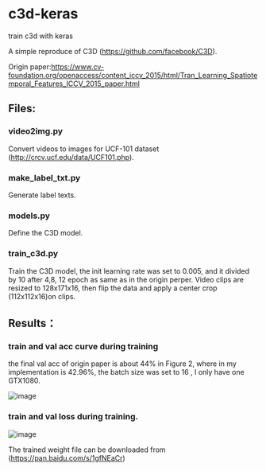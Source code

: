 # c3d-keras
train c3d with keras

A simple reproduce of C3D (https://github.com/facebook/C3D).

Origin paper:https://www.cv-foundation.org/openaccess/content_iccv_2015/html/Tran_Learning_Spatiotemporal_Features_ICCV_2015_paper.html

## Files:

### video2img.py   

Convert videos to images for UCF-101 dataset (http://crcv.ucf.edu/data/UCF101.php).

### make_label_txt.py  

Generate label texts.

### models.py   

Define the C3D model.

### train_c3d.py   

Train the C3D model, the init learning rate was set to 0.005, and it divided by 10 after 4,8,
12 epoch as same as in the origin perper. Video clips are resized to 128x171x16, then flip the data and apply a center crop
(112x112x16)on clips.

## Results：

### train and val acc curve during training
the final val acc of origin paper is about 44% in Figure 2, where in my implementation is 42.96%, the batch size was set to 16 , I only have one GTX1080.

![image](https://github.com/TianzhongSong/c3d-keras/blob/master/results/model_accuracy.png)

### train and val loss during training.

![image](https://github.com/TianzhongSong/c3d-keras/blob/master/results/model_loss.png)

The trained weight file can be downloaded from (https://pan.baidu.com/s/1gfNEaCr)
